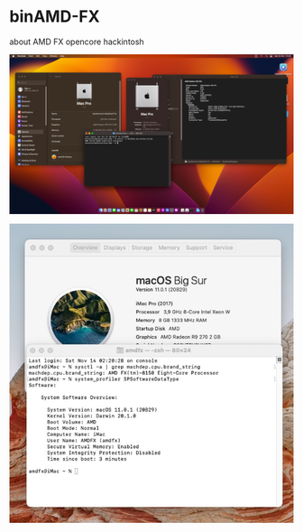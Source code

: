 # binAMD-FX
about AMD FX opencore hackintosh

![alt text](https://github.com/cupecups/binAMD-FX/blob/main/6C7D2B53-99BF-4EBC-8944-DC5F6F4AAED4.png)

![alt text](https://github.com/cupecups/binAMD-FX/blob/main/IMG_5664.JPG)
